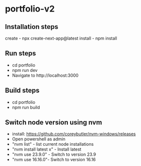 # portfolio-v2

## Installation steps
create - npx create-next-app@latest
install - npm install

## Run steps
 * cd portfolio
 * npm run dev
 * Navigate to http://localhost:3000

## Build steps
 * cd portfolio
 * npm run build

## Switch node version using nvm
 * install: https://github.com/coreybutler/nvm-windows/releases
 * Open powershell as admin
 * "nvm list" - list current node installations
 * "nvm install latest x" - Install latest
 * "nvm use 23.9.0" - Switch to version 23.9
 * "nvm use 16.16.0"- Switch to version 16.16